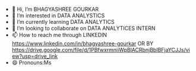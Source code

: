- 👋 Hi, I’m BHAGYASHREE GOURKAR
- 👀 I’m interested in DATA ANALYSTICS
- 🌱 I’m currently learning DATA ANALYTICS
- 💞️ I’m looking to collaborate on DATA ANALYTICES INTERN
- 📫 How to reach me through LINKEDIN https://www.linkedin.com/in/bhagyashree-gourkar OR BY https://drive.google.com/file/d/1PBfwxrmniiWpBlACRbnjBbIBFjaYCJJs/view?usp=drive_link
- 😄 Pronouns:Ms
  

<!---
Bhagyashree-web/Bhagyashree-web is a ✨ special ✨ repository because its `README.md` (this file) appears on your GitHub profile.
You can click the Preview link to take a look at your changes.
--->
